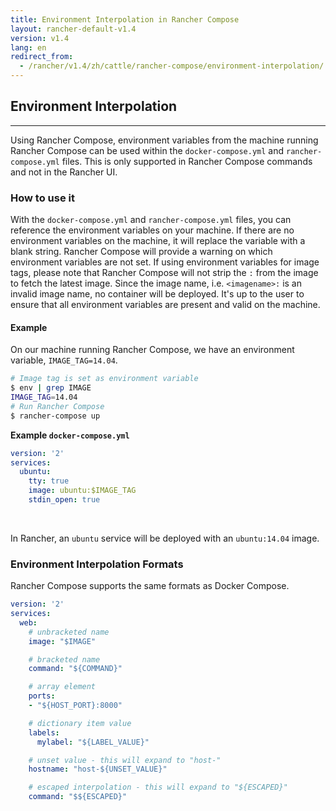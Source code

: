 ```yaml
---
title: Environment Interpolation in Rancher Compose
layout: rancher-default-v1.4
version: v1.4
lang: en
redirect_from:
  - /rancher/v1.4/zh/cattle/rancher-compose/environment-interpolation/
---
```


## Environment Interpolation
---

Using Rancher Compose, environment variables from the machine running Rancher Compose can be used within the `docker-compose.yml` and `rancher-compose.yml` files. This is only supported in Rancher Compose commands and not in the Rancher UI.  

### How to use it

With the `docker-compose.yml` and `rancher-compose.yml` files, you can reference the environment variables on your machine. If there are no environment variables on the machine, it will replace the variable with a blank string. Rancher Compose will provide a warning on which environment variables are not set.  If using environment variables for image tags, please note that Rancher Compose will not strip the `:` from the image to fetch the latest image. Since the image name, i.e. `<imagename>:` is an invalid image name, no container will be deployed. It's up to the user to ensure that all environment variables are present and valid on the machine.

#### Example

On our machine running Rancher Compose, we have an environment variable, `IMAGE_TAG=14.04`.

```bash
# Image tag is set as environment variable
$ env | grep IMAGE
IMAGE_TAG=14.04
# Run Rancher Compose
$ rancher-compose up
```

**Example `docker-compose.yml`**

```yaml
version: '2'
services:
  ubuntu:
    tty: true
    image: ubuntu:$IMAGE_TAG
    stdin_open: true
```

<br>

In Rancher, an `ubuntu` service will be deployed with an `ubuntu:14.04` image.

### Environment Interpolation Formats

Rancher Compose supports the same formats as Docker Compose.

```yaml
version: '2'
services:
  web:
    # unbracketed name
    image: "$IMAGE"

    # bracketed name
    command: "${COMMAND}"

    # array element
    ports:
    - "${HOST_PORT}:8000"

    # dictionary item value
    labels:
      mylabel: "${LABEL_VALUE}"

    # unset value - this will expand to "host-"
    hostname: "host-${UNSET_VALUE}"

    # escaped interpolation - this will expand to "${ESCAPED}"
    command: "$${ESCAPED}"
```

